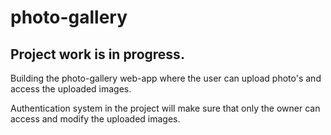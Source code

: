 # photo-gallery

## Project work is in progress.

Building the photo-gallery web-app where the user can upload photo's and access the uploaded images.

Authentication system in the project will make sure that only the owner can access and modify the uploaded images.
